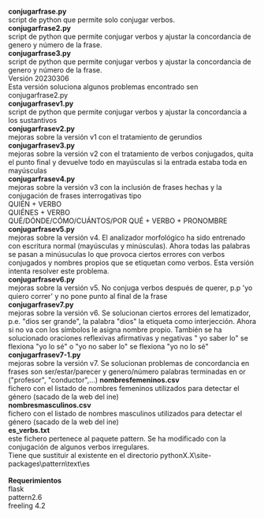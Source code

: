 **conjugarfrase.py** <br>
script de python que permite solo conjugar verbos. <br>
**conjugarfrase2.py** <br>
script de python que permite conjugar verbos y ajustar la concordancia de genero y número de la frase. <br>
**conjugarfrase3.py** <br>
script de python que permite conjugar verbos y ajustar la concordancia de genero y número de la frase. <br>
Versión 20230306 <br>
Esta versión soluciona algunos problemas encontrado sen conjugarfrase2.py <br>
**conjugarfrasev1.py** <br>
script de python que permite conjugar verbos y ajustar la concordancia a los sustantivos <br>
**conjugarfrasev2.py** <br>
mejoras sobre la versión v1 con el tratamiento de gerundios <br>
**conjugarfrasev3.py** <br>
mejoras sobre la versión v2 con el tratamiento de verbos conjugados, quita el punto final y devuelve todo en mayúsculas si la entrada estaba toda en mayúsculas <br>
**conjugarfrasev4.py** <br>
mejoras sobre la versión v3 con la inclusión de frases hechas y la conjugación de frases interrogativas tipo  <br>
QUIÉN + VERBO <br>
QUIÉNES + VERBO <br>
QUÉ/DÓNDE/CÓMO/CUÁNTOS/POR QUÉ + VERBO + PRONOMBRE <br>
**conjugarfrasev5.py** <br>
mejoras sobre la versión v4. El analizador morfológico ha sido entrenado con escritura normal (mayúsculas y minúsculas). Ahora todas las palabras se pasan a minúsuculas lo que provoca ciertos errores con verbos conjugados y nombres propios que se etiquetan como verbos. Esta versión intenta resolver este problema.  <br>
**conjugarfrasev6.py** <br>
mejoras sobre la versión v5. No conjuga verbos después de querer, p.p 'yo quiero correr' y no pone punto al final de la frase  <br>
**conjugarfrasev7.py** <br>
mejoras sobre la versión v6. Se solucionan ciertos errores del lematizador, p.e. "dios ser grande", la palabra "dios" la etiqueta como interjección. Ahora si no va con los símbolos le asigna nombre propio. También se ha solucionado oraciones reflexivas afirmativas y negativas " yo saber lo" 
 se flexiona "yo lo sé" o "yo no saber lo" se flexiona "yo no lo sé"
**conjugarfrasev7-1.py** <br>
mejoras sobre la versión v7. Se solucionan problemas de concordancia en frases son ser/estar/parecer y genero/número palabras terminadas en or ("profesor", "conductor",...) 
**nombresfemeninos.csv** <br>
fichero con el listado de nombres femeninos utilizados para detectar el género (sacado de la web del ine) <br>
**nombresmasculinos.csv** <br>
fichero con el listado de nombres masculinos utilizados para detectar el género (sacado de la web del ine) <br>
**es_verbs.txt** <br>
este fichero pertenece al paquete pattern. Se ha modificado con la conjugación de algunos verbos irregulares. <br>
Tiene que sustituir al existente en el directorio pythonX.X\site-packages\pattern\text\es <br>
<br>
**Requerimientos** <br>
flask <br>
pattern2.6 <br>
freeling 4.2 <br>
